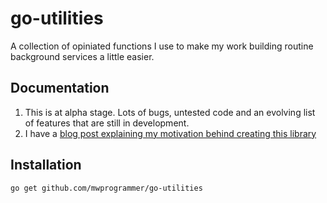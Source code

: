# go-utilities
A collection of opiniated functions I use to make my work building routine background services a little easier.

## Documentation
1. This is at alpha stage. Lots of bugs, untested code and an evolving list of features that are still in development.
2. I have a [blog post explaining my motivation behind creating this library]()

## Installation
```
go get github.com/mwprogrammer/go-utilities
```
